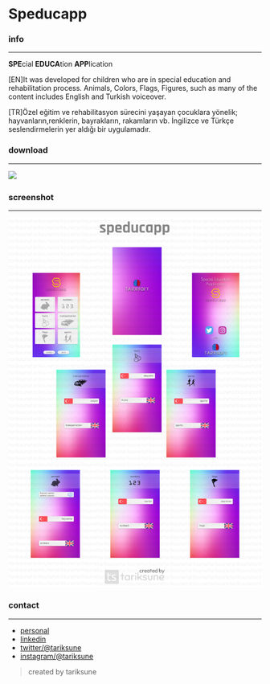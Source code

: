 # Speducapp
### info
________________
**SPE**cial **EDUCA**tion **APP**lication

[EN]It was developed for children who are in special education and rehabilitation process. Animals, Colors, Flags, Figures, such as many of the content includes English and Turkish voiceover.

[TR]Özel eğitim ve rehabilitasyon sürecini yaşayan çocuklara yönelik; hayvanların,renklerin, bayrakların, rakamların vb. İngilizce ve Türkçe seslendirmelerin yer aldığı bir uygulamadır.

### download
________________
[![](https://lh3.googleusercontent.com/cjsqrWQKJQp9RFO7-hJ9AfpKzbUb_Y84vXfjlP0iRHBvladwAfXih984olktDhPnFqyZ0nu9A5jvFwOEQPXzv7hr3ce3QVsLN8kQ2Ao=s0)](https://play.google.com/store/apps/details?id=com.tarxsoft.root.speducapp)

### screenshot
________________
![](https://raw.githubusercontent.com/tariksune/Speducapp/master/screenshot.png)

### contact
________________

- [personal](https://tariksune.com/)
- [linkedin](https://linkedin.com/in/tariksune)
- [twitter/@tariksune](https://twitter.com/tariksune)
- [instagram/@tariksune](https://instagram.com/tariksune)

>created by tariksune

